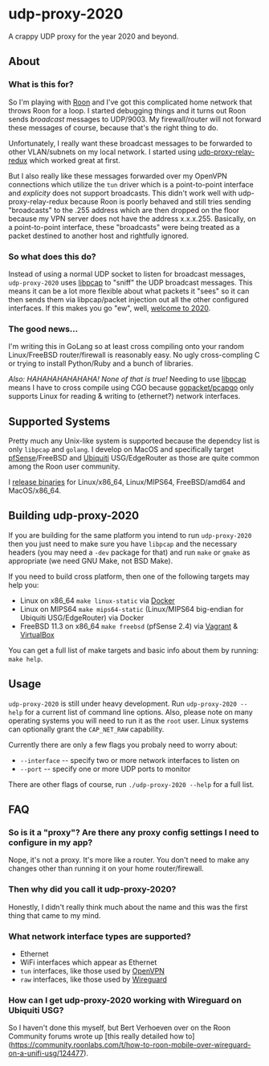 # udp-proxy-2020

A crappy UDP proxy for the year 2020 and beyond.

## About

### What is this for?

So I'm playing with [Roon](https://roonlabs.com) and I've got this complicated
home network that throws Roon for a loop.  I started debugging things and it
turns out Roon sends _broadcast_ messages to UDP/9003.  My firewall/router will
not forward these messages of course, because that's the right thing to do.

Unfortunately, I really want these broadcast messages to be forwarded to other
VLAN/subnets on my local network.  I started using
[udp-proxy-relay-redux](https://github.com/udp-redux/udp-broadcast-relay-redux)
which worked great at first.

But I also really like these messages forwarded over my OpenVPN connections
which utilize the `tun` driver which is a point-to-point interface and
_explicity_ does not support broadcasts.  This didn't work well with
udp-proxy-relay-redux because Roon is poorly behaved and still tries sending
"broadcasts" to the .255 address which are then dropped on the floor because my
VPN server does not have the address x.x.x.255.  Basically, on a point-to-point
interface, these "broadcasts" were being treated as a packet destined to another
host and rightfully ignored.

### So what does this do?

Instead of using a normal UDP socket to listen for broadcast messages, `udp-proxy-2020`
uses [libpcap](https://github.com/the-tcpdump-group/libpcap) to "sniff" the UDP
broadcast messages.  This means it can be a lot more flexible about what packets
it "sees" so it can then sends them via libpcap/packet injection out all the other
configured interfaces.  If this makes you go "ew", well,
[welcome to 2020](https://google.com/search?q=why+is+2020+the+worst).

### The good news...

I'm writing this in GoLang so at least cross compiling onto your random Linux/FreeBSD
router/firewall is reasonably easy.  No ugly cross-compling C or trying to install
Python/Ruby and a bunch of libraries.

*Also: HAHAHAHAHAHAHA!  None of that is true!*  Needing to use
[libpcap](https://www.tcpdump.org) means I have to cross compile using CGO because
[gopacket/pcapgo](https://gowalker.org/github.com/google/gopacket/pcapgo) only
supports Linux for reading & writing to (ethernet?) network interfaces.

## Supported Systems

Pretty much any Unix-like system is supported because the dependcy list is only
`libpcap` and `golang`.  I develop on MacOS and specifically target
[pfSense](https://www.pfsense.org)/FreeBSD and
[Ubiquiti](https://www.ui.com) USG/EdgeRouter as those are quite common among
the Roon user community.

I [release binaries](https://github.com/synfinatic/udp-proxy-2020/releases)
for Linux/x86_64, Linux/MIPS64, FreeBSD/amd64 and MacOS/x86_64.

## Building udp-proxy-2020

If you are building for the same platform you intend to run `udp-proxy-2020`
then you just need to make sure you have `libpcap` and the necessary headers
(you may need a `-dev` package for that) and run `make` or `gmake` as
appropriate (we need GNU Make, not BSD Make).

If you need to build cross platform, then one of the following targets may help
you:

 * Linux on x86_64 `make linux-static` via [Docker](https://www.docker.com)
 * Linux on MIPS64 `make mips64-static` (Linux/MIPS64 big-endian for Ubiquiti
USG/EdgeRouter) via Docker
 * FreeBSD 11.3 on x86_64 `make freebsd` (pfSense 2.4) via
[Vagrant](https://www.vagrantup.com) & [VirtualBox](https://www.virtualbox.org)

You can get a full list of make targets and basic info about them by running:
`make help`.

## Usage

`udp-proxy-2020` is still under heavy development.  Run `udp-proxy-2020 --help`
for a current list of command line options.  Also, please note on many operating
systems you will need to run it as the `root` user.  Linux systems can
optionally grant the `CAP_NET_RAW` capability.

Currently there are only a few flags you probaly need to worry about:

 * `--interface` -- specify two or more network interfaces to listen on
 * `--port` -- specify one or more UDP ports to monitor

There are other flags of course, run `./udp-proxy-2020 --help` for a full list.

## FAQ

### So is it a "proxy"?  Are there any proxy config settings I need to configure in my app?

Nope, it's not a proxy.  It's more like a router.  You don't need to make
any changes other than running it on your home router/firewall.

### Then why did you call it udp-proxy-2020?

Honestly, I didn't really think much about the name and this was the first thing
that came to my mind.

### What network interface types are supported?

 * Ethernet
 * WiFi interfaces which appear as Ethernet 
 * `tun` interfaces, like those used by [OpenVPN](https://openvpn.net)
 * `raw` interfaces, like those used by [Wireguard](https://www.wireguard.com)

### How can I get udp-proxy-2020 working with Wireguard on Ubiquiti USG?

So I haven't done this myself, but Bert Verhoeven over on the Roon Community
forums wrote up [this really detailed how to]
(https://community.roonlabs.com/t/how-to-roon-mobile-over-wireguard-on-a-unifi-usg/124477).
